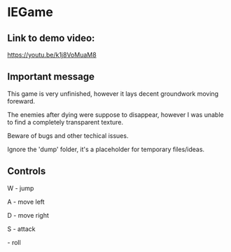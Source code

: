 # IEGame

## Link to demo video:

https://youtu.be/k1j8VoMuaM8

## Important message

This game is very unfinished, however it lays decent groundwork moving foreward.

The enemies after dying were suppose to disappear, however I was unable to find a completely transparent texture.

Beware of bugs and other techical issues.

Ignore the 'dump' folder, it's a placeholder for temporary files/ideas.

## Controls

W - jump

A - move left

D - move right

S - attack

<SPACE> - roll
